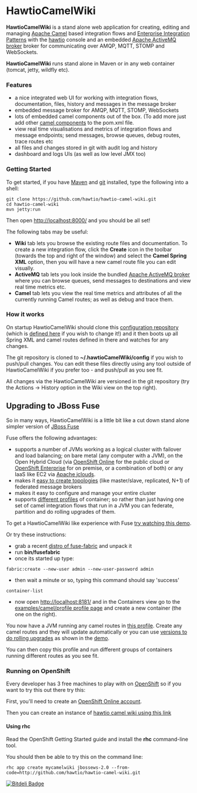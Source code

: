 # HawtioCamelWiki

**HawtioCamelWiki** is a stand alone web application for creating, editing and managing [Apache Camel](http://camel.apache.org/) based integration flows and [Enterprise Integration Patterns](http://camel.apache.org/enterprise-integration-patterns.html) with the [hawtio](http://hawt.io/) console and an embedded [Apache ActiveMQ broker](http://activemq.apache.org/) broker for communicating over AMQP, MQTT, STOMP and WebSockets.

**HawtioCamelWiki** runs stand alone in Maven or in any web container (tomcat, jetty, wildfly etc).

### Features

* a nice integrated web UI for working with integration flows, documentation, files, history and messages in the message broker
* embedded message broker for AMQP, MQTT, STOMP, WebSockets
* lots of embedded camel components out of the box. (To add more just add other [camel components](http://camel.apache.org/components.html) to the pom.xml file.
* view real time visualisations and metrics of integration flows and message endpoints; send messages, browse queues, debug routes, trace routes etc
* all files and changes stored in git with audit log and history
* dashboard and logs UIs (as well as low level JMX too)

### Getting Started

To get started, if you have [Maven](http://maven.apache.org/) and [git](http://git-scm.com/) installed, type the following into a shell:

    git clone https://github.com/hawtio/hawtio-camel-wiki.git
    cd hawtio-camel-wiki
    mvn jetty:run

Then open [http://localhost:8000/](http://localhost:8080/) and you should be all set!

The following tabs may be useful:

* **Wiki** tab lets you browse the existing route files and documentation. To create a new integration flow, click the **Create** icon in the toolbar (towards the top and right of the window) and select the **Camel Spring XML** option, then you will have a new camel route file you can edit visually.
* **ActiveMQ** tab lets you look inside the bundled [Apache ActiveMQ broker](http://activemq.apache.org/) where you can browse queues, send messages to destinations and view real time metrics etc.
* **Camel** tab lets you view the real time metrics and attributes of all the currently running Camel routes; as well as debug and trace them.

### How it works

On startup HawtioCamelWiki should clone this [configuration repository](https://github.com/hawtio/hawtio-camel-wiki-config) (which is [defined here](https://github.com/hawtio/hawtio-camel-wiki/blob/master/src/main/resources/blueprint.properties#L10) if you wish to change it!) and it then boots up all Spring XML and camel routes defined in there and watches for any changes.

The git repository is cloned to **~/.hawtioCamelWiki/config** if you wish to push/pull changes. You can edit these files directly using any tool outside of HawtioCamelWiki if you prefer too - and push/pull as you see fit.

All changes via the HawtioCamelWiki are versioned in the git repository (try the Actions -> History option in the Wiki view on the top right).


## Upgrading to JBoss Fuse

So in many ways, HawtioCamelWiki is a little bit like a cut down stand alone simpler version of [JBoss Fuse](http://www.jboss.org/products/fuse)

Fuse offers the following advantages:

* supports a number of JVMs working as a logical cluster with failover and load balancing; on bare metal (any computer with a JVM), on the Open Hybrid Cloud (via [OpenShift Online](https://www.openshift.com/products/online) for the public cloud or [OpenShift Enterprise](https://www.openshift.com/products/enterprise) for on premise, or a combination of both) or any IaaS like EC2 via [Apache jclouds](http://jclouds.apache.org/).
* makes it [easy to create topologies](http://macstrac.blogspot.co.uk/2013/10/a-sneak-peek-at-whats-coming-in-jboss.html) (like master/slave, replicated, N+1) of federated message brokers
* makes it easy to configure and manage your entire cluster
* supports [different profiles](http://jboss-fuse.viewdocs.io/fuse/profiles) of container; so rather than just having one set of camel integration flows that run in a JVM you can federate, partition and do rolling upgrades of them.

To get a HawtioCamelWiki like experience with Fuse [try watching this demo](http://vimeo.com/80625940).

Or try these instructions:

* grab a recent [distro of fuse-fabric](https://repository.jboss.org/nexus/content/repositories/ea/org/fusesource/fabric/fuse-fabric/) and unpack it
* run **bin/fusefabric**
* once its started up type:

```
fabric:create --new-user admin --new-user-password admin
```

* then wait a minute or so, typing this command should say 'success'

```
container-list
```

* now open [http://localhost:8181/](http://localhost:8181/) and in the Containers view go to the [examples/camel/profile profile page](http://localhost:8181/hawtio/index.html#/wiki/branch/1.0/view/fabric/profiles/example/camel/profile.profile) and create a new container (the one on the right).

You now have a JVM running any camel routes in [this profile](http://localhost:8181/hawtio/index.html#/wiki/branch/1.0/view/fabric/profiles/example/camel/profile.profile). Create any camel routes and they will update automatically or you can use [versions to do rolling upgrades](http://jboss-fuse.viewdocs.io/fuse/rollingUpgrade) as shown in the [demo](http://vimeo.com/80625940).

You can then copy this profile and run different groups of containers running different routes as you see fit.

### Running on OpenShift

Every developer has 3 free machines to play with on [OpenShift](http://openshift.com/) so if you want to try this out there try this:

First, you'll need to create an [OpenShift Online account](https://openshift.redhat.com/app/account/new).

Then you can create an instance of [hawtio camel wiki using this link](https://www.openshift.com/quickstarts/hawtio-camel-wiki)

#### Using rhc

Read  the OpenShift Getting Started guide and install the **rhc** command-line tool.

You should then be able to try this on the command line:

    rhc app create mycamelwiki jbossews-2.0 --from-code=http://github.com/hawtio/hawtio-camel-wiki.git

[![Bitdeli Badge](https://d2weczhvl823v0.cloudfront.net/hawtio/hawtio-camel-wiki/trend.png)](https://bitdeli.com/free "Bitdeli Badge")

